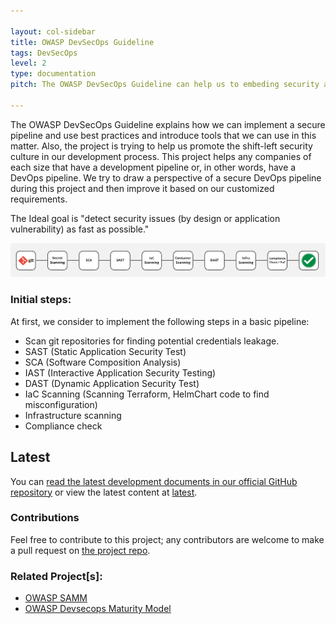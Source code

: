 ```yaml
---

layout: col-sidebar
title: OWASP DevSecOps Guideline
tags: DevSecOps
level: 2
type: documentation
pitch: The OWASP DevSecOps Guideline can help us to embeding security as a part of pipeline.

---
```


The OWASP DevSecOps Guideline explains how we can implement a secure pipeline and use best practices and introduce tools that we can use in this matter. Also, the project is trying to help us promote the shift-left security culture in our development process.
This project helps any companies of each size that have a development pipeline or, in other words, have a DevOps pipeline. We try to draw a perspective of a secure DevOps pipeline during this project and then improve it based on our customized requirements.

The Ideal goal is "detect security issues (by design or application vulnerability) as fast as possible."

![DevSecOps pipeline](/assets/images/DevSecOps-pipeline.png)

### Initial steps:
At first, we consider to implement the following steps in a basic pipeline:
* Scan git repositories for finding potential credentials leakage. 
* SAST (Static Application Security Test)
* SCA (Software Composition Analysis)
* IAST (Interactive Application Security Testing)
* DAST (Dynamic Application Security Test)
* IaC Scanning (Scanning Terraform, HelmChart code to find misconfiguration)
* Infrastructure scanning
* Compliance check

## Latest
You can [read the latest development documents in our official GitHub repository](https://github.com/OWASP/DevSecOpsGuideline/tree/master/document) or view the latest content at [latest](latest/).

### Contributions
Feel free to contribute to this project; any contributors are welcome to make a pull request on [the project repo](https://github.com/OWASP/DevSecOpsGuideline). 

### Related Project[s]:
* [OWASP SAMM](https://owasp.org/www-project-samm/)
* [OWASP Devsecops Maturity Model](https://owasp.org/www-project-devsecops-maturity-model/)

